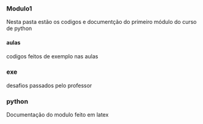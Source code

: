 ### Modulo1

Nesta pasta estão os codigos e documentção do primeiro módulo do curso de python
#### aulas
codigos feitos de exemplo nas aulas

### exe 
desafios passados pelo professor

### python
Documentação do modulo feito em latex
